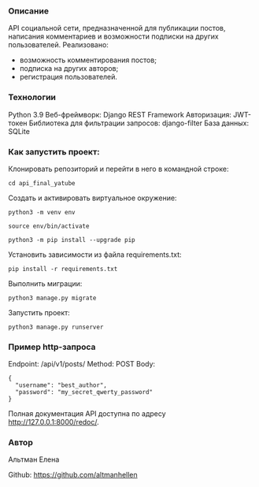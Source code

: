 ### Описание

API социальной сети, предназначенной для публикации постов, написания комментариев и возможности подписки на других пользователей. Реализовано: 
- возможность комментирования постов;
- подписка на других авторов;
- регистрация пользователей.

### Технологии

Python 3.9
Веб-фреймворк: Django REST Framework
Авторизация: JWT-токен
Библиотека для фильтрации запросов: django-filter
База данных: SQLite

### Как запустить проект:

Клонировать репозиторий и перейти в него в командной строке:

```
cd api_final_yatube
```

Cоздать и активировать виртуальное окружение:

```
python3 -m venv env
```

```
source env/bin/activate
```

```
python3 -m pip install --upgrade pip
```

Установить зависимости из файла requirements.txt:

```
pip install -r requirements.txt
```

Выполнить миграции:

```
python3 manage.py migrate
```

Запустить проект:

```
python3 manage.py runserver
```

### Пример http-запроса

Endpoint: /api/v1/posts/
Method: POST
Body:

```
{
  "username": "best_author",
  "password": "my_secret_qwerty_password"
}
```

Полная документация API доступна по адресу http://127.0.0.1:8000/redoc/.

### Автор

Альтман Елена

Github: https://github.com/altmanhellen
